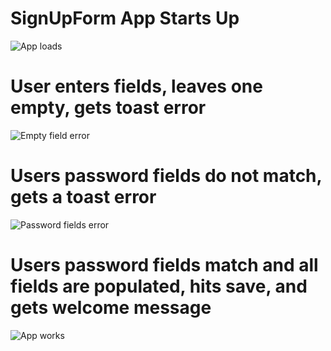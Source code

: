 # SignUpForm App Starts Up
![App loads](screenshot1.png)
# User enters fields, leaves one empty, gets toast error
![Empty field error](screenshot2-emptyfield.png)
# Users password fields do not match, gets a toast error
![Password fields error](screenshot3-passwordsdontmatch.png)
# Users password fields match and all fields are populated, hits save, and gets welcome message
![App works](screenshot4-welcomemessage.png)

